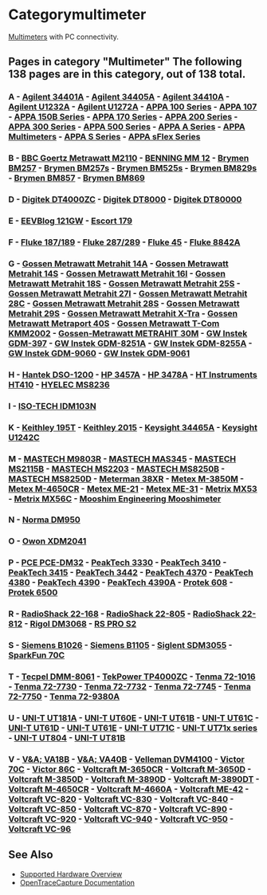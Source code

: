 # Categorymultimeter

[Multimeters](https://en.wikipedia.org/wiki/Multimeter) with PC connectivity. 
## Pages in category "Multimeter" The following 138 pages are in this category, out of 138 total. 
### A \- [Agilent 34401A](Agilent_34401A.html "Agilent 34401A") \- [Agilent 34405A](Agilent_34405A.html "Agilent 34405A") \- [Agilent 34410A](Agilent_34410A.html "Agilent 34410A") \- [Agilent U1232A](Agilent_U1232A.html "Agilent U1232A") \- [Agilent U1272A](Agilent_U1272A.html "Agilent U1272A") \- [APPA 100 Series](APPA_100_Series.html "APPA 100 Series") \- [APPA 107](APPA_107.html "APPA 107") \- [APPA 150B Series](APPA_150B_Series.html "APPA 150B Series") \- [APPA 170 Series](APPA_170_Series.html "APPA 170 Series") \- [APPA 200 Series](APPA_200_Series.html "APPA 200 Series") \- [APPA 300 Series](APPA_300_Series.html "APPA 300 Series") \- [APPA 500 Series](APPA_500_Series.html "APPA 500 Series") \- [APPA A Series](APPA_A_Series.html "APPA A Series") \- [APPA Multimeters](APPA_Multimeters.html "APPA Multimeters") \- [APPA S Series](APPA_S_Series.html "APPA S Series") \- [APPA sFlex Series](APPA_sFlex_Series.html "APPA sFlex Series") 
### B \- [BBC Goertz Metrawatt M2110](BBC_Goertz_Metrawatt_M2110.html "BBC Goertz Metrawatt M2110") \- [BENNING MM 12](BENNING_MM_12.html "BENNING MM 12") \- [Brymen BM257](Brymen_BM257.html "Brymen BM257") \- [Brymen BM257s](Brymen_BM257s.html "Brymen BM257s") \- [Brymen BM525s](Brymen_BM525s.html "Brymen BM525s") \- [Brymen BM829s](Brymen_BM829s.html "Brymen BM829s") \- [Brymen BM857](Brymen_BM857.html "Brymen BM857") \- [Brymen BM869](Brymen_BM869.html "Brymen BM869") 
### D \- [Digitek DT4000ZC](Digitek_DT4000ZC.html "Digitek DT4000ZC") \- [Digitek DT8000](Digitek_DT8000.html "Digitek DT8000") \- [Digitek DT80000](Digitek_DT80000.html "Digitek DT80000") 
### E \- [EEVBlog 121GW](EEVBlog_121GW.html "EEVBlog 121GW") \- [Escort 179](Escort_179.html "Escort 179") 
### F \- [Fluke 187/189](Fluke_187/189.html "Fluke 187/189") \- [Fluke 287/289](Fluke_287/289.html "Fluke 287/289") \- [Fluke 45](Fluke_45.html "Fluke 45") \- [Fluke 8842A](Fluke_8842A.html "Fluke 8842A") 
### G \- [Gossen Metrawatt Metrahit 14A](Gossen_Metrawatt_Metrahit_14A.html "Gossen Metrawatt Metrahit 14A") \- [Gossen Metrawatt Metrahit 14S](Gossen_Metrawatt_Metrahit_14S.html "Gossen Metrawatt Metrahit 14S") \- [Gossen Metrawatt Metrahit 16I](Gossen_Metrawatt_Metrahit_16I.html "Gossen Metrawatt Metrahit 16I") \- [Gossen Metrawatt Metrahit 18S](Gossen_Metrawatt_Metrahit_18S.html "Gossen Metrawatt Metrahit 18S") \- [Gossen Metrawatt Metrahit 25S](Gossen_Metrawatt_Metrahit_25S.html "Gossen Metrawatt Metrahit 25S") \- [Gossen Metrawatt Metrahit 27I](Gossen_Metrawatt_Metrahit_27I.html "Gossen Metrawatt Metrahit 27I") \- [Gossen Metrawatt Metrahit 28C](Gossen_Metrawatt_Metrahit_28C.html "Gossen Metrawatt Metrahit 28C") \- [Gossen Metrawatt Metrahit 28S](Gossen_Metrawatt_Metrahit_28S.html "Gossen Metrawatt Metrahit 28S") \- [Gossen Metrawatt Metrahit 29S](Gossen_Metrawatt_Metrahit_29S.html "Gossen Metrawatt Metrahit 29S") \- [Gossen Metrawatt Metrahit X-Tra](Gossen_Metrawatt_Metrahit_X-Tra.html "Gossen Metrawatt Metrahit X-Tra") \- [Gossen Metrawatt Metraport 40S](Gossen_Metrawatt_Metraport_40S.html "Gossen Metrawatt Metraport 40S") \- [Gossen Metrawatt T-Com KMM2002](Gossen_Metrawatt_T-Com_KMM2002.html "Gossen Metrawatt T-Com KMM2002") \- [Gossen-Metrawatt METRAHIT 30M](Gossen-Metrawatt_METRAHIT_30M.html "Gossen-Metrawatt METRAHIT 30M") \- [GW Instek GDM-397](GW_Instek_GDM-397.html "GW Instek GDM-397") \- [GW Instek GDM-8251A](GW_Instek_GDM-8251A.html "GW Instek GDM-8251A") \- [GW Instek GDM-8255A](GW_Instek_GDM-8255A.html "GW Instek GDM-8255A") \- [GW Instek GDM-9060](GW_Instek_GDM-9060.html "GW Instek GDM-9060") \- [GW Instek GDM-9061](GW_Instek_GDM-9061.html "GW Instek GDM-9061") 
### H \- [Hantek DSO-1200](Hantek_DSO-1200.html "Hantek DSO-1200") \- [HP 3457A](HP_3457A.html "HP 3457A") \- [HP 3478A](HP_3478A.html "HP 3478A") \- [HT Instruments HT410](HT_Instruments_HT410.html "HT Instruments HT410") \- [HYELEC MS8236](HYELEC_MS8236.html "HYELEC MS8236") 
### I \- [ISO-TECH IDM103N](ISO-TECH_IDM103N.html "ISO-TECH IDM103N") 
### K \- [Keithley 195T](Keithley_195T.html "Keithley 195T") \- [Keithley 2015](Keithley_2015.html "Keithley 2015") \- [Keysight 34465A](Keysight_34465A.html "Keysight 34465A") \- [Keysight U1242C](Keysight_U1242C.html "Keysight U1242C") 
### M \- [MASTECH M9803R](MASTECH_M9803R.html "MASTECH M9803R") \- [MASTECH MAS345](MASTECH_MAS345.html "MASTECH MAS345") \- [MASTECH MS2115B](MASTECH_MS2115B.html "MASTECH MS2115B") \- [MASTECH MS2203](MASTECH_MS2203.html "MASTECH MS2203") \- [MASTECH MS8250B](MASTECH_MS8250B.html "MASTECH MS8250B") \- [MASTECH MS8250D](MASTECH_MS8250D.html "MASTECH MS8250D") \- [Meterman 38XR](Meterman_38XR.html "Meterman 38XR") \- [Metex M-3850M](Metex_M-3850M.html "Metex M-3850M") \- [Metex M-4650CR](Metex_M-4650CR.html "Metex M-4650CR") \- [Metex ME-21](Metex_ME-21.html "Metex ME-21") \- [Metex ME-31](Metex_ME-31.html "Metex ME-31") \- [Metrix MX53](Metrix_MX53.html "Metrix MX53") \- [Metrix MX56C](Metrix_MX56C.html "Metrix MX56C") \- [Mooshim Engineering Mooshimeter](Mooshim_Engineering_Mooshimeter.html "Mooshim Engineering Mooshimeter") 
### N \- [Norma DM950](Norma_DM950.html "Norma DM950") 
### O \- [Owon XDM2041](Owon_XDM2041.html "Owon XDM2041") 
### P \- [PCE PCE-DM32](PCE_PCE-DM32.html "PCE PCE-DM32") \- [PeakTech 3330](PeakTech_3330.html "PeakTech 3330") \- [PeakTech 3410](PeakTech_3410.html "PeakTech 3410") \- [PeakTech 3415](PeakTech_3415.html "PeakTech 3415") \- [PeakTech 3442](PeakTech_3442.html "PeakTech 3442") \- [PeakTech 4370](PeakTech_4370.html "PeakTech 4370") \- [PeakTech 4380](PeakTech_4380.html "PeakTech 4380") \- [PeakTech 4390](PeakTech_4390.html "PeakTech 4390") \- [PeakTech 4390A](PeakTech_4390A.html "PeakTech 4390A") \- [Protek 608](Protek_608.html "Protek 608") \- [Protek 6500](Protek_6500.html "Protek 6500") 
### R \- [RadioShack 22-168](RadioShack_22-168.html "RadioShack 22-168") \- [RadioShack 22-805](RadioShack_22-805.html "RadioShack 22-805") \- [RadioShack 22-812](RadioShack_22-812.html "RadioShack 22-812") \- [Rigol DM3068](Rigol_DM3068.html "Rigol DM3068") \- [RS PRO S2](RS_PRO_S2.html "RS PRO S2") 
### S \- [Siemens B1026](Siemens_B1026.html "Siemens B1026") \- [Siemens B1105](Siemens_B1105.html "Siemens B1105") \- [Siglent SDM3055](Siglent_SDM3055.html "Siglent SDM3055") \- [SparkFun 70C](SparkFun_70C.html "SparkFun 70C") 
### T \- [Tecpel DMM-8061](Tecpel_DMM-8061.html "Tecpel DMM-8061") \- [TekPower TP4000ZC](TekPower_TP4000ZC.html "TekPower TP4000ZC") \- [Tenma 72-1016](Tenma_72-1016.html "Tenma 72-1016") \- [Tenma 72-7730](Tenma_72-7730.html "Tenma 72-7730") \- [Tenma 72-7732](Tenma_72-7732.html "Tenma 72-7732") \- [Tenma 72-7745](Tenma_72-7745.html "Tenma 72-7745") \- [Tenma 72-7750](Tenma_72-7750.html "Tenma 72-7750") \- [Tenma 72-9380A](Tenma_72-9380A.html "Tenma 72-9380A") 
### U \- [UNI-T UT181A](UNI-T_UT181A.html "UNI-T UT181A") \- [UNI-T UT60E](UNI-T_UT60E.html "UNI-T UT60E") \- [UNI-T UT61B](UNI-T_UT61B.html "UNI-T UT61B") \- [UNI-T UT61C](UNI-T_UT61C.html "UNI-T UT61C") \- [UNI-T UT61D](UNI-T_UT61D.html "UNI-T UT61D") \- [UNI-T UT61E](UNI-T_UT61E.html "UNI-T UT61E") \- [UNI-T UT71C](UNI-T_UT71C.html "UNI-T UT71C") \- [UNI-T UT71x series](UNI-T_UT71x_series.html "UNI-T UT71x series") \- [UNI-T UT804](UNI-T_UT804.html "UNI-T UT804") \- [UNI-T UT81B](UNI-T_UT81B.html "UNI-T UT81B") 
### V \- [V&A; VA18B](V&A;_VA18B.html "V&A; VA18B") \- [V&A; VA40B](V&A;_VA40B.html "V&A; VA40B") \- [Velleman DVM4100](Velleman_DVM4100.html "Velleman DVM4100") \- [Victor 70C](Victor_70C.html "Victor 70C") \- [Victor 86C](Victor_86C.html "Victor 86C") \- [Voltcraft M-3650CR](Voltcraft_M-3650CR.html "Voltcraft M-3650CR") \- [Voltcraft M-3650D](Voltcraft_M-3650D.html "Voltcraft M-3650D") \- [Voltcraft M-3850D](Voltcraft_M-3850D.html "Voltcraft M-3850D") \- [Voltcraft M-3890D](Voltcraft_M-3890D.html "Voltcraft M-3890D") \- [Voltcraft M-3890DT](Voltcraft_M-3890DT.html "Voltcraft M-3890DT") \- [Voltcraft M-4650CR](Voltcraft_M-4650CR.html "Voltcraft M-4650CR") \- [Voltcraft M-4660A](Voltcraft_M-4660A.html "Voltcraft M-4660A") \- [Voltcraft ME-42](Voltcraft_ME-42.html "Voltcraft ME-42") \- [Voltcraft VC-820](Voltcraft_VC-820.html "Voltcraft VC-820") \- [Voltcraft VC-830](Voltcraft_VC-830.html "Voltcraft VC-830") \- [Voltcraft VC-840](Voltcraft_VC-840.html "Voltcraft VC-840") \- [Voltcraft VC-850](Voltcraft_VC-850.html "Voltcraft VC-850") \- [Voltcraft VC-870](Voltcraft_VC-870.html "Voltcraft VC-870") \- [Voltcraft VC-890](Voltcraft_VC-890.html "Voltcraft VC-890") \- [Voltcraft VC-920](Voltcraft_VC-920.html "Voltcraft VC-920") \- [Voltcraft VC-940](Voltcraft_VC-940.html "Voltcraft VC-940") \- [Voltcraft VC-950](Voltcraft_VC-950.html "Voltcraft VC-950") \- [Voltcraft VC-96](Voltcraft_VC-96.html "Voltcraft VC-96")

## See Also
- [Supported Hardware Overview](../supported-hardware.md)
- [OpenTraceCapture Documentation](../../opentracecapture/overview.md)

